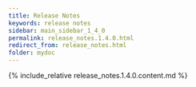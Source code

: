 ```yaml
---
title: Release Notes
keywords: release notes
sidebar: main_sidebar_1_4_0
permalink: release_notes.1.4.0.html
redirect_from: release_notes.html
folder: mydoc
---
```


{% include_relative release_notes.1.4.0.content.md %}
